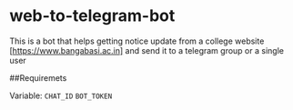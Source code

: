 # web-to-telegram-bot
This is a bot that helps getting notice update from a college website [https://www.bangabasi.ac.in] and send it to a telegram group or a single user
 
##Requiremets

Variable: 
`CHAT_ID`
`BOT_TOKEN`
